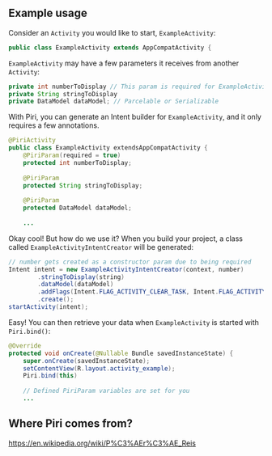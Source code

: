 ## Example usage

Consider an `Activity` you would like to start, `ExampleActivity`:
```java
public class ExampleActivity extends AppCompatActivity {
```

`ExampleActivity` may have a few parameters it receives from another `Activity`:
```java
private int numberToDisplay // This param is required for ExampleActivity to start successfully!
private String stringToDisplay
private DataModel dataModel; // Parcelable or Serializable
```

With Piri, you can generate an Intent builder for `ExampleActivity`, and it only requires a few annotations.
```java
@PiriActivity
public class ExampleActivity extendsAppCompatActivity {    
    @PiriParam(required = true)
    protected int numberToDisplay;
    
    @PiriParam
    protected String stringToDisplay;
    
    @PiriParam
    protected DataModel dataModel;
    
    ...
```

Okay cool! But how do we use it?
When you build your project, a class called `ExampleActivityIntentCreator` will be generated:
```java
// number gets created as a constructor param due to being required
Intent intent = new ExampleActivityIntentCreator(context, number)
        .stringToDisplay(string)
        .dataModel(dataModel)
        .addFlags(Intent.FLAG_ACTIVITY_CLEAR_TASK, Intent.FLAG_ACTIVITY_NEW_TASK)
        .create();
startActivity(intent);
```

Easy! You can then retrieve your data when `ExampleActivity` is started with `Piri.bind()`:
```java
@Override
protected void onCreate(@Nullable Bundle savedInstanceState) {
    super.onCreate(savedInstanceState);
    setContentView(R.layout.activity_example);
    Piri.bind(this)
    
    // Defined PiriParam variables are set for you
    ...
```

## Where Piri comes from?
https://en.wikipedia.org/wiki/P%C3%AEr%C3%AE_Reis
